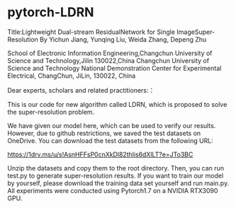 # pytorch-LDRN
Title:Lightweight Dual-stream ResidualNetwork for Single ImageSuper-Resolution
By Yichun Jiang, Yunqing Liu, Weida Zhang, Depeng Zhu

School of Electronic Information Engineering,Changchun University of Science and Technology,Jilin 130022,China
Changchun University of Science and Technology National Demonstration Center for Experimental Electrical, ChangChun, JiLin, 130022, China

Dear experts, scholars and related practitioners:：

This is our code for new algorithm called LDRN, which is proposed to solve the super-resolution problem.

We have given our model here, which can be used to verify our results.
However, due to github restrictions, we saved the test datasets on OneDrive. You can download the test datasets from the following URL: 

https://1drv.ms/u/s!AsnHFFsP0cnXkDl82thlis6dXlLT?e=JTo3BC

Unzip the datasets and copy them to the root directory. Then, you can run  test.py to generate super-resolution results.
If you want to train our model by yourself, please download the training data set yourself and run main.py.
All experiments were conducted using Pytorch1.7 on a NVIDIA RTX3090 GPU.
